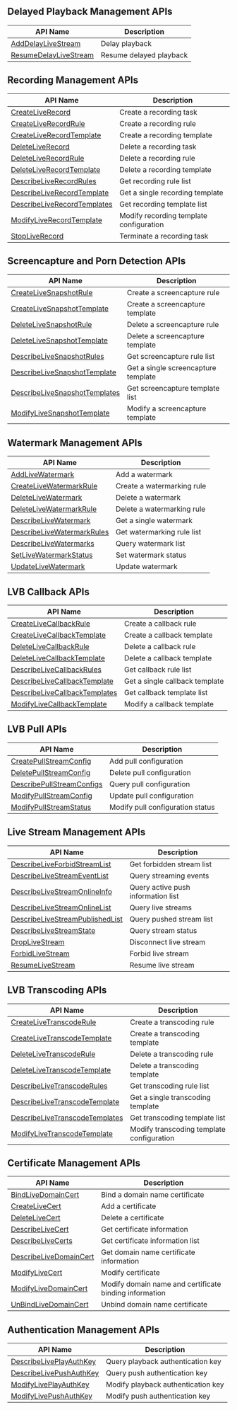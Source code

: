 ﻿## Delayed Playback Management APIs

| API Name | Description |
|---------|---------|
| [AddDelayLiveStream](https://cloud.tencent.com/document/api/267/20465) | Delay playback |
| [ResumeDelayLiveStream](https://cloud.tencent.com/document/api/267/20464) | Resume delayed playback |

## Recording Management APIs

| API Name | Description |
|---------|---------|
| [CreateLiveRecord](https://cloud.tencent.com/document/api/267/30148) | Create a recording task |
| [CreateLiveRecordRule](https://cloud.tencent.com/document/api/267/32615) | Create a recording rule |
| [CreateLiveRecordTemplate](https://cloud.tencent.com/document/api/267/32614) | Create a recording template |
| [DeleteLiveRecord](https://cloud.tencent.com/document/api/267/30147) | Delete a recording task |
| [DeleteLiveRecordRule](https://cloud.tencent.com/document/api/267/32613) | Delete a recording rule |
| [DeleteLiveRecordTemplate](https://cloud.tencent.com/document/api/267/32612) | Delete a recording template |
| [DescribeLiveRecordRules](https://cloud.tencent.com/document/api/267/32611) | Get recording rule list |
| [DescribeLiveRecordTemplate](https://cloud.tencent.com/document/api/267/32610) | Get a single recording template |
| [DescribeLiveRecordTemplates](https://cloud.tencent.com/document/api/267/32609) | Get recording template list |
| [ModifyLiveRecordTemplate](https://cloud.tencent.com/document/api/267/32608) | Modify recording template configuration |
| [StopLiveRecord](https://cloud.tencent.com/document/api/267/30146) | Terminate a recording task |

## Screencapture and Porn Detection APIs

| API Name | Description |
|---------|---------|
| [CreateLiveSnapshotRule](https://cloud.tencent.com/document/api/267/32625) | Create a screencapture rule |
| [CreateLiveSnapshotTemplate](https://cloud.tencent.com/document/api/267/32624) | Create a screencapture template |
| [DeleteLiveSnapshotRule](https://cloud.tencent.com/document/api/267/32623) | Delete a screencapture rule |
| [DeleteLiveSnapshotTemplate](https://cloud.tencent.com/document/api/267/32622) | Delete a screencapture template |
| [DescribeLiveSnapshotRules](https://cloud.tencent.com/document/api/267/32621) | Get screencapture rule list |
| [DescribeLiveSnapshotTemplate](https://cloud.tencent.com/document/api/267/32620) | Get a single screencapture template |
| [DescribeLiveSnapshotTemplates](https://cloud.tencent.com/document/api/267/32619) | Get screencapture template list |
| [ModifyLiveSnapshotTemplate](https://cloud.tencent.com/document/api/267/32618) | Modify a screencapture template |

## Watermark Management APIs

| API Name | Description |
|---------|---------|
| [AddLiveWatermark](https://cloud.tencent.com/document/api/267/30154) | Add a watermark |
| [CreateLiveWatermarkRule](https://cloud.tencent.com/document/api/267/32629) | Create a watermarking rule |
| [DeleteLiveWatermark](https://cloud.tencent.com/document/api/267/30153) | Delete a watermark |
| [DeleteLiveWatermarkRule](https://cloud.tencent.com/document/api/267/32628) | Delete a watermarking rule |
| [DescribeLiveWatermark](https://cloud.tencent.com/document/api/267/32627) | Get a single watermark |
| [DescribeLiveWatermarkRules](https://cloud.tencent.com/document/api/267/32626) | Get watermarking rule list |
| [DescribeLiveWatermarks](https://cloud.tencent.com/document/api/267/30152) | Query watermark list |
| [SetLiveWatermarkStatus](https://cloud.tencent.com/document/api/267/30151) | Set watermark status |
| [UpdateLiveWatermark](https://cloud.tencent.com/document/api/267/30150) | Update watermark |

## LVB Callback APIs

| API Name | Description |
|---------|---------|
| [CreateLiveCallbackRule](https://cloud.tencent.com/document/api/267/32638) | Create a callback rule |
| [CreateLiveCallbackTemplate](https://cloud.tencent.com/document/api/267/32637) | Create a callback template |
| [DeleteLiveCallbackRule](https://cloud.tencent.com/document/api/267/32636) | Delete a callback rule |
| [DeleteLiveCallbackTemplate](https://cloud.tencent.com/document/api/267/32635) | Delete a callback template |
| [DescribeLiveCallbackRules](https://cloud.tencent.com/document/api/267/32634) | Get callback rule list |
| [DescribeLiveCallbackTemplate](https://cloud.tencent.com/document/api/267/32633) | Get a single callback template |
| [DescribeLiveCallbackTemplates](https://cloud.tencent.com/document/api/267/32632) | Get callback template list |
| [ModifyLiveCallbackTemplate](https://cloud.tencent.com/document/api/267/32631) | Modify a callback template |

## LVB Pull APIs

| API Name | Description |
|---------|---------|
| [CreatePullStreamConfig](https://cloud.tencent.com/document/api/267/30159) | Add pull configuration |
| [DeletePullStreamConfig](https://cloud.tencent.com/document/api/267/31311) | Delete pull configuration |
| [DescribePullStreamConfigs](https://cloud.tencent.com/document/api/267/30158) | Query pull configuration |
| [ModifyPullStreamConfig](https://cloud.tencent.com/document/api/267/30157) | Update pull configuration |
| [ModifyPullStreamStatus](https://cloud.tencent.com/document/api/267/30156) | Modify pull configuration status |

## Live Stream Management APIs

| API Name | Description |
|---------|---------|
| [DescribeLiveForbidStreamList](https://cloud.tencent.com/document/api/267/33187) | Get forbidden stream list |
| [DescribeLiveStreamEventList](https://cloud.tencent.com/document/api/267/33186) | Query streaming events |
| [DescribeLiveStreamOnlineInfo](https://cloud.tencent.com/document/api/267/20473) | Query active push information list |
| [DescribeLiveStreamOnlineList](https://cloud.tencent.com/document/api/267/20472) | Query live streams |
| [DescribeLiveStreamPublishedList](https://cloud.tencent.com/document/api/267/20471) | Query pushed stream list |
| [DescribeLiveStreamState](https://cloud.tencent.com/document/api/267/20470) | Query stream status |
| [DropLiveStream](https://cloud.tencent.com/document/api/267/20469) | Disconnect live stream |
| [ForbidLiveStream](https://cloud.tencent.com/document/api/267/20468) | Forbid live stream |
| [ResumeLiveStream](https://cloud.tencent.com/document/api/267/20467) | Resume live stream |

## LVB Transcoding APIs

| API Name | Description |
|---------|---------|
| [CreateLiveTranscodeRule](https://cloud.tencent.com/document/api/267/32647) | Create a transcoding rule |
| [CreateLiveTranscodeTemplate](https://cloud.tencent.com/document/api/267/32646) | Create a transcoding template |
| [DeleteLiveTranscodeRule](https://cloud.tencent.com/document/api/267/32645) | Delete a transcoding rule |
| [DeleteLiveTranscodeTemplate](https://cloud.tencent.com/document/api/267/32644) | Delete a transcoding template |
| [DescribeLiveTranscodeRules](https://cloud.tencent.com/document/api/267/32643) | Get transcoding rule list |
| [DescribeLiveTranscodeTemplate](https://cloud.tencent.com/document/api/267/32642) | Get a single transcoding template |
| [DescribeLiveTranscodeTemplates](https://cloud.tencent.com/document/api/267/32641) | Get transcoding template list |
| [ModifyLiveTranscodeTemplate](https://cloud.tencent.com/document/api/267/32640) | Modify transcoding template configuration |

## Certificate Management APIs

| API Name | Description |
|---------|---------|
| [BindLiveDomainCert](https://cloud.tencent.com/document/api/267/32657) | Bind a domain name certificate |
| [CreateLiveCert](https://cloud.tencent.com/document/api/267/32656) | Add a certificate |
| [DeleteLiveCert](https://cloud.tencent.com/document/api/267/32655) | Delete a certificate |
| [DescribeLiveCert](https://cloud.tencent.com/document/api/267/32654) | Get certificate information |
| [DescribeLiveCerts](https://cloud.tencent.com/document/api/267/32653) | Get certificate information list |
| [DescribeLiveDomainCert](https://cloud.tencent.com/document/api/267/32652) | Get domain name certificate information |
| [ModifyLiveCert](https://cloud.tencent.com/document/api/267/32651) | Modify certificate |
| [ModifyLiveDomainCert](https://cloud.tencent.com/document/api/267/32650) | Modify domain name and certificate binding information |
| [UnBindLiveDomainCert](https://cloud.tencent.com/document/api/267/32649) | Unbind domain name certificate |

## Authentication Management APIs

| API Name | Description |
|---------|---------|
| [DescribeLivePlayAuthKey](https://cloud.tencent.com/document/api/267/30426) | Query playback authentication key |
| [DescribeLivePushAuthKey](https://cloud.tencent.com/document/api/267/30425) | Query push authentication key |
| [ModifyLivePlayAuthKey](https://cloud.tencent.com/document/api/267/30424) | Modify playback authentication key |
| [ModifyLivePushAuthKey](https://cloud.tencent.com/document/api/267/30423) | Modify push authentication key |

